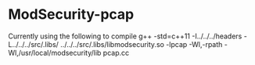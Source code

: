 # ModSecurity-pcap
Currently using the following to compile
g++ -std=c++11 -I../../../headers -L../../../src/.libs/ ../../../src/.libs/libmodsecurity.so -lpcap -Wl,-rpath -Wl,/usr/local/modsecurity/lib pcap.cc

